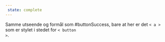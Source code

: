 ```yaml
---
 state: complete
---
```

Samme utseende og formål som #buttonSuccess, bare at her er det <code>< a ></code> som er stylet i stedet for <code>< button ></code>.

